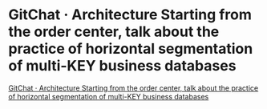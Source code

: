 # GitChat · Architecture  Starting from the order center, talk about the practice of horizontal segmentation of multi-KEY business databases
[GitChat · Architecture  Starting from the order center, talk about the practice of horizontal segmentation of multi-KEY business databases](https://aiwithcloud.com/2022/09/19/gitchat_%c2%b7_architecture__starting_from_the_order_center_talk_about_the_practice_of_horizontal_segmentation_of_multi_key_business_databases/)